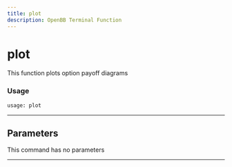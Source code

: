 ```yaml
---
title: plot
description: OpenBB Terminal Function
---
```


# plot

This function plots option payoff diagrams

### Usage 
```python
usage: plot
```

---
## Parameters

This command has no parameters


---
